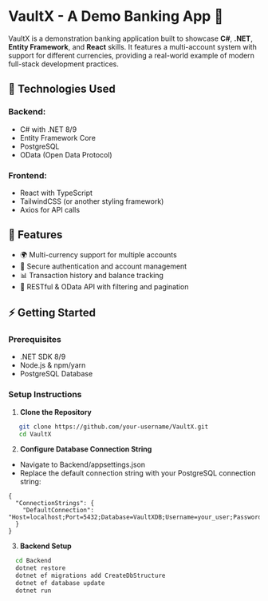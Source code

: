 # VaultX - A Demo Banking App 🏦

VaultX is a demonstration banking application built to showcase **C#**, **.NET**, **Entity Framework**, and **React** skills. It features a multi-account system with support for different currencies, providing a real-world example of modern full-stack development practices.

## 🚀 Technologies Used

### **Backend:**
- C# with .NET 8/9
- Entity Framework Core
- PostgreSQL
- OData (Open Data Protocol)

### **Frontend:**
- React with TypeScript
- TailwindCSS (or another styling framework)
- Axios for API calls

## 🔹 Features
- 🌍 Multi-currency support for multiple accounts
- 🔐 Secure authentication and account management
- 📊 Transaction history and balance tracking
- 📡 RESTful & OData API with filtering and pagination

## ⚡ Getting Started

### **Prerequisites**
- .NET SDK 8/9
- Node.js & npm/yarn
- PostgreSQL Database

### **Setup Instructions**
1. **Clone the Repository**  

```sh
   git clone https://github.com/your-username/VaultX.git
   cd VaultX
```
2. **Configure Database Connection String**

- Navigate to Backend/appsettings.json
- Replace the default connection string with your PostgreSQL connection string:
```
{
  "ConnectionStrings": {
    "DefaultConnection": "Host=localhost;Port=5432;Database=VaultXDB;Username=your_user;Password=your_password"
  }
}
```

3. **Backend Setup**

```sh
  cd Backend
  dotnet restore
  dotnet ef migrations add CreateDbStructure
  dotnet ef database update
  dotnet run
```
